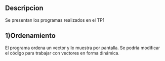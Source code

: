 Descripcion
-----------

Se presentan los programas realizados en el TP1

1)Ordenamiento
------------

El programa ordena un vector y lo muestra por pantalla.
Se podría modificar el código para trabajar con vectores en forma 
dinámica.
